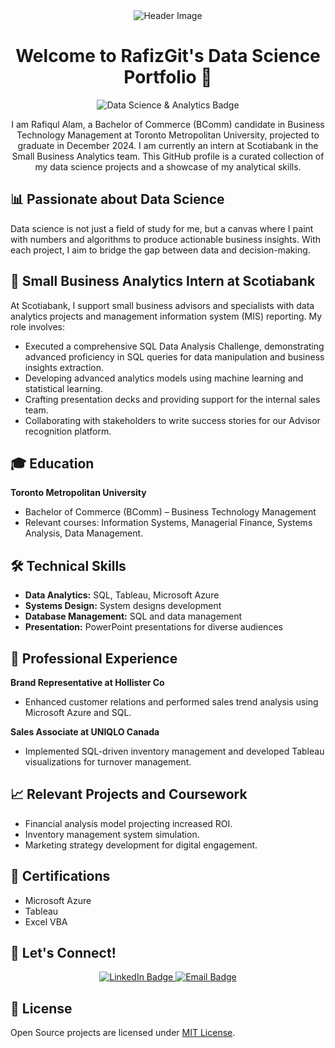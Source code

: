 <div align="center">
  <img src="URL-to-your-header-image" alt="Header Image" />

  # Welcome to RafizGit's Data Science Portfolio 👋
  <img src="https://img.shields.io/badge/Data%20Science-Portfolio-blue" alt="Data Science & Analytics Badge" />

  <p>
    I am Rafiqul Alam, a Bachelor of Commerce (BComm) candidate in Business Technology Management at Toronto Metropolitan University, projected to graduate in December 2024. I am currently an intern at Scotiabank in the Small Business Analytics team. This GitHub profile is a curated collection of my data science projects and a showcase of my analytical skills.
  </p>
</div>

## 📊 Passionate about Data Science
<p>Data science is not just a field of study for me, but a canvas where I paint with numbers and algorithms to produce actionable business insights. With each project, I aim to bridge the gap between data and decision-making.</p>

## 💼 Small Business Analytics Intern at Scotiabank
<p>At Scotiabank, I support small business advisors and specialists with data analytics projects and management information system (MIS) reporting. My role involves:</p>

<ul>
  <li>Executed a comprehensive SQL Data Analysis Challenge, demonstrating advanced proficiency in SQL queries for data manipulation and business insights extraction.</li>  
  <li>Developing advanced analytics models using machine learning and statistical learning.</li> 
  <li>Crafting presentation decks and providing support for the internal sales team.</li>
  <li>Collaborating with stakeholders to write success stories for our Advisor recognition platform.</li>
</ul>

## 🎓 Education
<strong>Toronto Metropolitan University</strong>
<ul>
  <li>Bachelor of Commerce (BComm) – Business Technology Management</li>
  <li>Relevant courses: Information Systems, Managerial Finance, Systems Analysis, Data Management.</li>
</ul>

## 🛠 Technical Skills
<ul>
  <li><strong>Data Analytics:</strong> SQL, Tableau, Microsoft Azure</li>
  <li><strong>Systems Design:</strong> System designs development</li>
  <li><strong>Database Management:</strong> SQL and data management</li>
  <li><strong>Presentation:</strong> PowerPoint presentations for diverse audiences</li>
</ul>

## 👔 Professional Experience
<strong>Brand Representative at Hollister Co</strong>
<ul>
  <li>Enhanced customer relations and performed sales trend analysis using Microsoft Azure and SQL.</li>
</ul>

<strong>Sales Associate at UNIQLO Canada</strong>
<ul>
  <li>Implemented SQL-driven inventory management and developed Tableau visualizations for turnover management.</li>
</ul>

## 📈 Relevant Projects and Coursework
<ul>
  <li>Financial analysis model projecting increased ROI.</li>
  <li>Inventory management system simulation.</li>
  <li>Marketing strategy development for digital engagement.</li>
</ul>

## 📝 Certifications
<ul>
  <li>Microsoft Azure</li>
  <li>Tableau</li>
  <li>Excel VBA</li>
</ul>

## 🤝 Let's Connect!
<p align="center">
  <a href="https://www.linkedin.com/in/rafiqul-alam-80035620b/">
    <img src="https://img.shields.io/badge/LinkedIn-Rafiqul_Alam-blue?style=flat-square&logo=linkedin" alt="LinkedIn Badge" />
  </a>
  <a href="mailto:rafiqul.alam@torontomu.ca">
    <img src="https://img.shields.io/badge/Email-rafiqul.alam%40torontomu.ca-blue?style=flat-square&logo=gmail" alt="Email Badge" />
  </a>
</p>

## 📝 License
<p>Open Source projects are licensed under <a href="LICENSE.md">MIT License</a>.</p>
